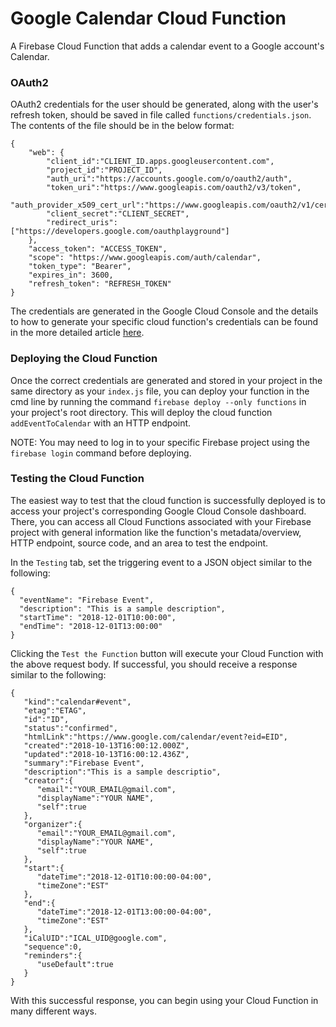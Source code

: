 # Google Calendar Cloud Function

A Firebase Cloud Function that adds a calendar event to a Google account's Calendar.

### OAuth2 

OAuth2 credentials for the user should be generated, along with the user's refresh token, should be saved in file called ```functions/credentials.json```. The contents of the file should be in the below format:
```
{
    "web": {
        "client_id":"CLIENT_ID.apps.googleusercontent.com",
        "project_id":"PROJECT_ID",
        "auth_uri":"https://accounts.google.com/o/oauth2/auth",
        "token_uri":"https://www.googleapis.com/oauth2/v3/token",
        "auth_provider_x509_cert_url":"https://www.googleapis.com/oauth2/v1/certs",
        "client_secret":"CLIENT_SECRET",
        "redirect_uris":["https://developers.google.com/oauthplayground"]
    },
    "access_token": "ACCESS_TOKEN", 
    "scope": "https://www.googleapis.com/auth/calendar", 
    "token_type": "Bearer", 
    "expires_in": 3600, 
    "refresh_token": "REFRESH_TOKEN"
}
```

The credentials are generated in the Google Cloud Console and the details to how to generate your specific cloud function's credentials can be found in the more detailed article [here](https://medium.com/@smccartney09/integrating-firebase-cloud-functions-with-google-calendar-api-9a5ac042e869).

### Deploying the Cloud Function

Once the correct credentials are generated and stored in your project in the same directory as your ```index.js``` file, you can deploy your function in the cmd line by running the command ```firebase deploy --only functions``` in your project's root directory. This will deploy the cloud function ```addEventToCalendar``` with an HTTP endpoint.

NOTE: You may need to log in to your specific Firebase project using the ```firebase login``` command before deploying.

### Testing the Cloud Function

The easiest way to test that the cloud function is successfully deployed is to access your project's corresponding Google Cloud Console dashboard. There, you can access all Cloud Functions associated with your Firebase project with general information like the function's metadata/overview, HTTP endpoint, source code, and an area to test the endpoint.

In the ```Testing``` tab, set the triggering event to a JSON object similar to the following:
```
{
  "eventName": "Firebase Event",
  "description": "This is a sample description",
  "startTime": "2018-12-01T10:00:00",
  "endTime": "2018-12-01T13:00:00"
}
```

Clicking the ```Test the Function``` button will execute your Cloud Function with the above request body. If successful, you should receive a response similar to the following: 
```
{  
   "kind":"calendar#event",
   "etag":"ETAG",
   "id":"ID",
   "status":"confirmed",
   "htmlLink":"https://www.google.com/calendar/event?eid=EID",
   "created":"2018-10-13T16:00:12.000Z",
   "updated":"2018-10-13T16:00:12.436Z",
   "summary":"Firebase Event",
   "description":"This is a sample descriptio",
   "creator":{  
      "email":"YOUR_EMAIL@gmail.com",
      "displayName":"YOUR NAME",
      "self":true
   },
   "organizer":{  
      "email":"YOUR_EMAIL@gmail.com",
      "displayName":"YOUR NAME",
      "self":true
   },
   "start":{  
      "dateTime":"2018-12-01T10:00:00-04:00",
      "timeZone":"EST"
   },
   "end":{  
      "dateTime":"2018-12-01T13:00:00-04:00",
      "timeZone":"EST"
   },
   "iCalUID":"ICAL_UID@google.com",
   "sequence":0,
   "reminders":{  
      "useDefault":true
   }
}
```

With this successful response, you can begin using your Cloud Function in many different ways.

